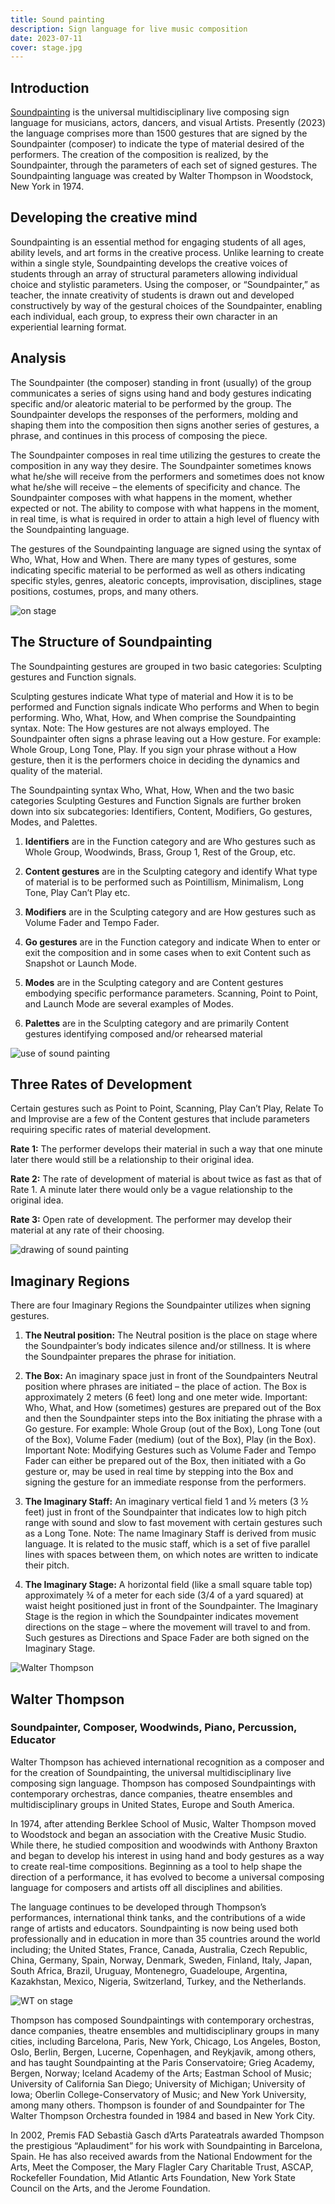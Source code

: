```yaml
---
title: Sound painting
description: Sign language for live music composition
date: 2023-07-11
cover: stage.jpg
---
```


<youtube-embed video="YJQf0MDsNaA" />

## Introduction

[Soundpainting](http://www.soundpainting.com) is the universal multidisciplinary live composing sign language for musicians, actors, dancers, and visual Artists. Presently (2023) the language comprises more than 1500 gestures that are signed by the Soundpainter (composer) to indicate the type of material desired of the performers. The creation of the composition is realized, by the Soundpainter, through the parameters of each set of signed gestures. The Soundpainting language was created by Walter Thompson in Woodstock, New York in 1974.

## Developing the creative mind

Soundpainting is an essential method for engaging students of all ages, ability levels, and art forms in the creative process. Unlike learning to create within a single style, Soundpainting develops the creative voices of students through an array of structural parameters allowing individual choice and stylistic parameters. Using the composer, or “Soundpainter,” as teacher, the innate creativity of students is drawn out and developed constructively by way of the gestural choices of the Soundpainter, enabling each individual, each group, to express their own character in an experiential learning format.

<youtube-embed video="hp_AxCgtD1M" />

## Analysis

The Soundpainter (the composer) standing in front (usually) of the group communicates a series of signs using hand and body gestures indicating specific and/or aleatoric material to be performed by the group. The Soundpainter develops the responses of the performers, molding and shaping them into the composition then signs another series of gestures, a phrase, and continues in this process of composing the piece.

The Soundpainter composes in real time utilizing the gestures to create the composition in any way they desire. The Soundpainter sometimes knows what he/she will receive from the performers and sometimes does not know what he/she will receive – the elements of specificity and chance. The Soundpainter composes with what happens in the moment, whether expected or not. The ability to compose with what happens in the moment, in real time, is what is required in order to attain a high level of fluency with the Soundpainting language.

The gestures of the Soundpainting language are signed using the syntax of Who, What, How and When. There are many types of gestures, some indicating specific material to be performed as well as others indicating specific styles, genres, aleatoric concepts, improvisation, disciplines, stage positions, costumes, props, and many others.

![on stage](./12.jpg)

## The Structure of Soundpainting

The Soundpainting gestures are grouped in two basic categories: Sculpting gestures and Function signals.

Sculpting gestures indicate What type of material and How it is to be performed and Function signals indicate Who performs and When to begin performing. Who, What, How, and When comprise the Soundpainting syntax. Note: The How gestures are not always employed. The Soundpainter often signs a phrase leaving out a How gesture. For example: Whole Group, Long Tone, Play. If you sign your phrase without a How gesture, then it is the performers choice in deciding the dynamics and quality of the material.

The Soundpainting syntax Who, What, How, When and the two basic categories Sculpting Gestures and Function Signals are further broken down into six subcategories: Identifiers, Content, Modifiers, Go gestures, Modes, and Palettes.

1. **Identifiers** are in the Function category and are Who gestures such as Whole Group, Woodwinds, Brass, Group 1, Rest of the Group, etc.

2. **Content gestures** are in the Sculpting category and identify What type of material is to be performed such as Pointillism, Minimalism, Long Tone, Play Can’t Play etc.

3. **Modifiers** are in the Sculpting category and are How gestures such as Volume Fader and Tempo Fader.

4. **Go gestures** are in the Function category and indicate When to enter or exit the composition and in some cases when to exit Content such as Snapshot or Launch Mode.

5. **Modes** are in the Sculpting category and are Content gestures embodying specific performance parameters. Scanning, Point to Point, and Launch Mode are several examples of Modes.

6. **Palettes** are in the Sculpting category and are primarily Content gestures identifying composed and/or rehearsed material

![use of sound painting](./use.jpg)

## Three Rates of Development

Certain gestures such as Point to Point, Scanning, Play Can’t Play, Relate To and Improvise are a few of the Content gestures that include parameters requiring specific rates of material development.

**Rate 1:** The performer develops their material in such a way that one minute later there would still be a relationship to their original idea.

**Rate 2:** The rate of development of material is about twice as fast as that of Rate 1. A minute later there would only be a vague relationship to the original idea.

**Rate 3:** Open rate of development. The performer may develop their material at any rate of their choosing.

![drawing of sound painting](./draw.jpg)

## Imaginary Regions

There are four Imaginary Regions the Soundpainter utilizes when signing gestures.

1. **The Neutral position:** The Neutral position is the place on stage where the Soundpainter’s body indicates silence and/or stillness. It is where the Soundpainter prepares the phrase for initiation.

2. **The Box:** An imaginary space just in front of the Soundpainters Neutral position where phrases are initiated – the place of action. The Box is approximately 2 meters (6 feet) long and one meter wide. Important: Who, What, and How (sometimes) gestures are prepared out of the Box and then the Soundpainter steps into the Box initiating the phrase with a Go gesture. For example: Whole Group (out of the Box), Long Tone (out of the Box), Volume Fader (medium) (out of the Box), Play (in the Box). Important Note: Modifying Gestures such as Volume Fader and Tempo Fader can either be prepared out of the Box, then initiated with a Go gesture or, may be used in real time by stepping into the Box and signing the gesture for an immediate response from the performers.

3. **The Imaginary Staff:** An imaginary vertical field 1 and ½ meters (3 ½ feet) just in front of the Soundpainter that indicates low to high pitch range with sound and slow to fast movement with certain gestures such as a Long Tone. Note: The name Imaginary Staff is derived from music language. It is related to the music staff, which is a set of five parallel lines with spaces between them, on which notes are written to indicate their pitch.

4. **The Imaginary Stage:** A horizontal field (like a small square table top) approximately ¾ of a meter for each side (3/4 of a yard squared) at waist height positioned just in front of the Soundpainter. The Imaginary Stage is the region in which the Soundpainter indicates movement directions on the stage – where the movement will travel to and from. Such gestures as Directions and Space Fader are both signed on the Imaginary Stage.

<youtube-embed video="tKFjZEUbYdU" />

![Walter Thompson](./walter.jpg)

## Walter Thompson

### Soundpainter, Composer, Woodwinds, Piano, Percussion, Educator

Walter Thompson has achieved international recognition as a composer and for the creation of Soundpainting, the universal multidisciplinary live composing sign language. Thompson has composed Soundpaintings with contemporary orchestras, dance companies, theatre ensembles and multidisciplinary groups in United States, Europe and South America.

In 1974, after attending Berklee School of Music, Walter Thompson moved to Woodstock and began an association with the Creative Music Studio. While there, he studied composition and woodwinds with Anthony Braxton and began to develop his interest in using hand and body gestures as a way to create real-time compositions. Beginning as a tool to help shape the direction of a performance, it has evolved to become a universal composing language for composers and artists off all disciplines and abilities.

The language continues to be developed through Thompson’s performances, international think tanks, and the contributions of a wide range of artists and educators. Soundpainting is now being used both professionally and in education in more than 35 countries around the world including; the United States, France, Canada, Australia, Czech Republic, China, Germany, Spain, Norway, Denmark, Sweden, Finland, Italy, Japan, South Africa, Brazil, Uruguay, Montenegro, Guadeloupe, Argentina, Kazakhstan, Mexico, Nigeria, Switzerland, Turkey, and the Netherlands.

![WT on stage](./perf.jpg)

Thompson has composed Soundpaintings with contemporary orchestras, dance companies, theatre ensembles and multidisciplinary groups in many cities, including Barcelona, Paris, New York, Chicago, Los Angeles, Boston, Oslo, Berlin, Bergen, Lucerne, Copenhagen, and Reykjavik, among others, and has taught Soundpainting at the Paris Conservatoire; Grieg Academy, Bergen, Norway; Iceland Academy of the Arts; Eastman School of Music; University of California San Diego; University of Michigan; University of Iowa; Oberlin College-Conservatory of Music; and New York University, among many others. Thompson is founder of and Soundpainter for The Walter Thompson Orchestra founded in 1984 and based in New York City.

In 2002, Premis FAD Sebastià Gasch d’Arts Parateatrals awarded Thompson the prestigious “Aplaudiment” for his work with Soundpainting in Barcelona, Spain. He has also received awards from the National Endowment for the Arts, Meet the Composer, the Mary Flagler Cary Charitable Trust, ASCAP, Rockefeller Foundation, Mid Atlantic Arts Foundation, New York State Council on the Arts, and the Jerome Foundation.
